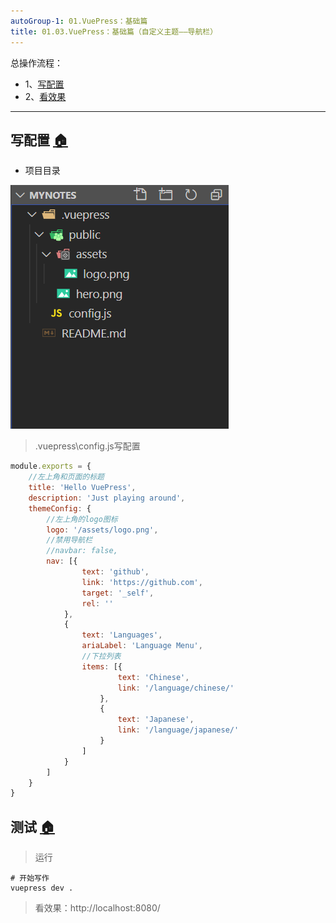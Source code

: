 ```yaml
---
autoGroup-1: 01.VuePress：基础篇
title: 01.03.VuePress：基础篇（自定义主题——导航栏）
---
```


总操作流程：
- 1、[写配置](#VuePress-01)
- 2、[看效果](#VuePress-02)

***

## 写配置 <a name="VuePress-01" href="#" >:house:</a>

- 项目目录

![](./image/01.03-1.png)

> .vuepress\config.js写配置

```js
module.exports = {
    //左上角和页面的标题
    title: 'Hello VuePress',
    description: 'Just playing around',
    themeConfig: {
        //左上角的logo图标
        logo: '/assets/logo.png',
        //禁用导航栏
        //navbar: false,
        nav: [{
                text: 'github',
                link: 'https://github.com',
                target: '_self',
                rel: ''
            },
            {
                text: 'Languages',
                ariaLabel: 'Language Menu',
                //下拉列表
                items: [{
                        text: 'Chinese',
                        link: '/language/chinese/'
                    },
                    {
                        text: 'Japanese',
                        link: '/language/japanese/'
                    }
                ]
            }
        ]
    }
}
```



## 测试 <a name="VuePress-02" href="#" >:house:</a>

> 运行

```shell
# 开始写作
vuepress dev .
```

> 看效果：http://localhost:8080/